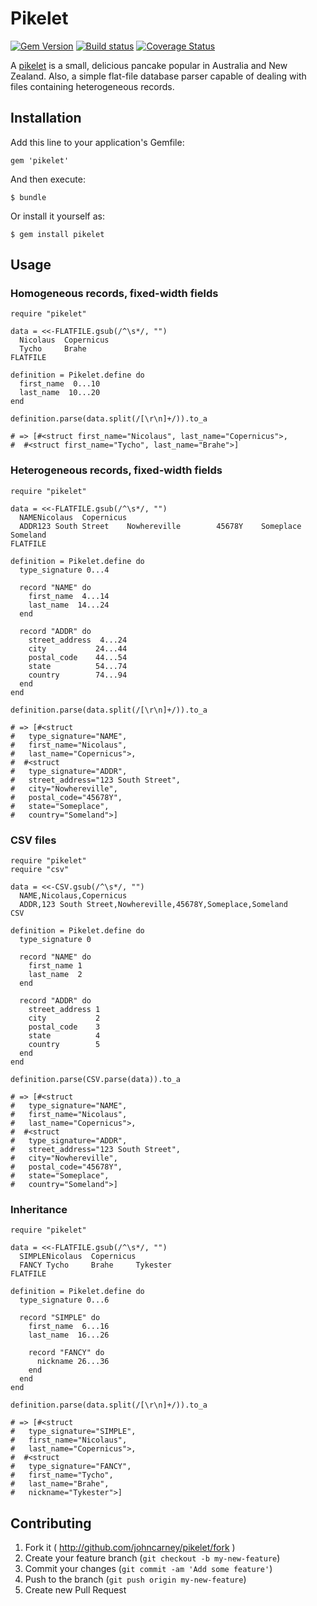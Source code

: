 # Pikelet

[![Gem Version][gem-badge]][gem]
[![Build status][build-badge]][build]
[![Coverage Status][coverage-badge]][coverage]

A [pikelet][pikelet-recipe] is a small, delicious pancake popular in Australia
and New Zealand. Also, a simple flat-file database parser capable of dealing
with files containing heterogeneous records.

## Installation

Add this line to your application's Gemfile:

    gem 'pikelet'

And then execute:

    $ bundle

Or install it yourself as:

    $ gem install pikelet

## Usage

### Homogeneous records, fixed-width fields

    require "pikelet"

    data = <<-FLATFILE.gsub(/^\s*/, "")
      Nicolaus  Copernicus
      Tycho     Brahe
    FLATFILE

    definition = Pikelet.define do
      first_name  0...10
      last_name  10...20
    end

    definition.parse(data.split(/[\r\n]+/)).to_a

    # => [#<struct first_name="Nicolaus", last_name="Copernicus">,
    #  #<struct first_name="Tycho", last_name="Brahe">]

### Heterogeneous records, fixed-width fields

    require "pikelet"

    data = <<-FLATFILE.gsub(/^\s*/, "")
      NAMENicolaus  Copernicus
      ADDR123 South Street    Nowhereville        45678Y    Someplace           Someland
    FLATFILE

    definition = Pikelet.define do
      type_signature 0...4

      record "NAME" do
        first_name  4...14
        last_name  14...24
      end

      record "ADDR" do
        street_address  4...24
        city           24...44
        postal_code    44...54
        state          54...74
        country        74...94
      end
    end

    definition.parse(data.split(/[\r\n]+/)).to_a

    # => [#<struct
    #   type_signature="NAME",
    #   first_name="Nicolaus",
    #   last_name="Copernicus">,
    #  #<struct
    #   type_signature="ADDR",
    #   street_address="123 South Street",
    #   city="Nowhereville",
    #   postal_code="45678Y",
    #   state="Someplace",
    #   country="Someland">]

### CSV files

    require "pikelet"
    require "csv"

    data = <<-CSV.gsub(/^\s*/, "")
      NAME,Nicolaus,Copernicus
      ADDR,123 South Street,Nowhereville,45678Y,Someplace,Someland
    CSV

    definition = Pikelet.define do
      type_signature 0

      record "NAME" do
        first_name 1
        last_name  2
      end

      record "ADDR" do
        street_address 1
        city           2
        postal_code    3
        state          4
        country        5
      end
    end

    definition.parse(CSV.parse(data)).to_a

    # => [#<struct
    #   type_signature="NAME",
    #   first_name="Nicolaus",
    #   last_name="Copernicus">,
    #  #<struct
    #   type_signature="ADDR",
    #   street_address="123 South Street",
    #   city="Nowhereville",
    #   postal_code="45678Y",
    #   state="Someplace",
    #   country="Someland">]

### Inheritance

    require "pikelet"

    data = <<-FLATFILE.gsub(/^\s*/, "")
      SIMPLENicolaus  Copernicus
      FANCY Tycho     Brahe     Tykester
    FLATFILE

    definition = Pikelet.define do
      type_signature 0...6

      record "SIMPLE" do
        first_name  6...16
        last_name  16...26

        record "FANCY" do
          nickname 26...36
        end
      end
    end

    definition.parse(data.split(/[\r\n]+/)).to_a

    # => [#<struct
    #   type_signature="SIMPLE",
    #   first_name="Nicolaus",
    #   last_name="Copernicus">,
    #  #<struct
    #   type_signature="FANCY",
    #   first_name="Tycho",
    #   last_name="Brahe",
    #   nickname="Tykester">]


## Contributing

1. Fork it ( http://github.com/johncarney/pikelet/fork )
2. Create your feature branch (`git checkout -b my-new-feature`)
3. Commit your changes (`git commit -am 'Add some feature'`)
4. Push to the branch (`git push origin my-new-feature`)
5. Create new Pull Request

[pikelet-recipe]: http://www.taste.com.au/recipes/5757/pikelets
[gem-badge]:      https://badge.fury.io/rb/pikelet.svg
[gem]:            http://badge.fury.io/rb/pikelet
[build-badge]:    https://travis-ci.org/johncarney/pikelet.svg?branch=master
[build]:          https://travis-ci.org/johncarney/pikelet
[coverage-badge]: https://img.shields.io/coveralls/johncarney/pikelet.svg
[coverage]:       https://coveralls.io/r/johncarney/pikelet?branch=master

